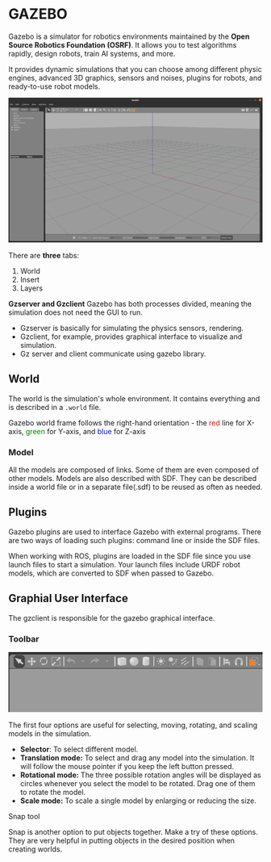 # GAZEBO
Gazebo is a simulator for robotics environments maintained by the **Open Source Robotics Foundation (OSRF)**. It allows you to test algorithms rapidly, design robots, train AI systems, and more.

It provides dynamic simulations that you can choose among different physic engines, advanced 3D graphics, sensors and noises, plugins for robots, and ready-to-use robot models.

![Gazebo Interface](interface.png)

There are **three** tabs: 
1. World 
2. Insert
3. Layers

**Gzserver and Gzclient**
Gazebo has both processes divided, meaning the simulation does not need the GUI to run.

* Gzserver is basically for simulating the physics sensors, rendering.
* Gzclient, for example, provides graphical interface to visualize and simulation.
* Gz server and client communicate using gazebo library.

## World
The world is the simulation's whole environment. It contains everything and is described in a `.world` file. 

Gazebo world frame follows the right-hand orientation - the <span style="color:red">red</span> line for X-axis, <span style="color:green">green</span> for Y-axis, and <span style="color:blue">blue</span> for Z-axis

### Model 
All the models are composed of links. Some of them are even composed of other models. Models are also described with SDF. They can be described inside a world file or in a separate file(.sdf) to be reused as often as needed.

## Plugins
Gazebo plugins are used to interface Gazebo with external programs. There are two ways of loading such plugins: command line or inside the SDF files.

When working with ROS, plugins are loaded in the SDF file since you use launch files to start a simulation. Your launch files include URDF robot models, which are converted to SDF when passed to Gazebo.

## Graphial User Interface
The gzclient is responsible for the gazebo graphical interface.

### Toolbar
![toolbar](toolbar.png)

The first four options are useful for selecting, moving, rotating, and scaling models in the simulation.

- **Selector**: To select different model.
- **Translation mode:** To select and drag any model into the simulation. It will follow the mouse pointer if you keep the left button pressed.
- **Rotational mode:** The three possible rotation angles will be displayed as circles whenever you select the model to be rotated. Drag one of them to rotate the model.
- **Scale mode:** To scale a single model by enlarging or reducing the size.

Snap tool 

Snap is another option to put objects together. Make a try of these options. They are very helpful in putting objects in the desired position when creating worlds.
